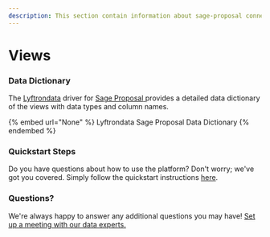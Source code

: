 ```yaml
---
description: This section contain information about sage-proposal connector views information
---
```


# Views

### Data Dictionary

The [Lyftrondata](https://www.lyftrondata.com/) driver for [Sage Proposal](None/)[ ](https://www.lyftrondata.com/integration/sage-proposal/)provides a detailed data dictionary of the views with data types and column names.

{% embed url="None" %}
Lyftrondata Sage Proposal Data Dictionary
{% endembed %}

### Quickstart Steps

Do you have questions about how to use the platform? Don't worry; we've got you covered. Simply follow the quickstart instructions [here](../README.md).

### Questions? <a href="#questions" id="questions"></a>

We're always happy to answer any additional questions you may have! [Set up a meeting with our data experts.](https://www.lyftrondata.com/book-a-meeting/)


